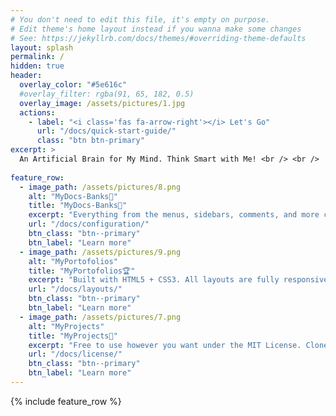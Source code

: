 ```yaml
---
# You don't need to edit this file, it's empty on purpose.
# Edit theme's home layout instead if you wanna make some changes
# See: https://jekyllrb.com/docs/themes/#overriding-theme-defaults
layout: splash
permalink: /
hidden: true
header:
  overlay_color: "#5e616c"
  #overlay_filter: rgba(91, 65, 182, 0.5)
  overlay_image: /assets/pictures/1.jpg
  actions:
    - label: "<i class='fas fa-arrow-right'></i> Let's Go"
      url: "/docs/quick-start-guide/"
      class: "btn btn-primary" 
excerpt: >
  An Artificial Brain for My Mind. Think Smart with Me! <br /> <br />
  
feature_row:
  - image_path: /assets/pictures/8.png
    alt: "MyDocs-Banks📄"
    title: "MyDocs-Banks📄"
    excerpt: "Everything from the menus, sidebars, comments, and more can be configured or set with YAML Front Matter."
    url: "/docs/configuration/"
    btn_class: "btn--primary"
    btn_label: "Learn more"
  - image_path: /assets/pictures/9.png
    alt: "MyPortofolios"
    title: "MyPortofolios🏆"
    excerpt: "Built with HTML5 + CSS3. All layouts are fully responsive with helpers to augment your content."
    url: "/docs/layouts/"
    btn_class: "btn--primary"
    btn_label: "Learn more"
  - image_path: /assets/pictures/7.png
    alt: "MyProjects"
    title: "MyProjects💼"
    excerpt: "Free to use however you want under the MIT License. Clone it, fork it, customize it... whatever!"
    url: "/docs/license/"
    btn_class: "btn--primary"
    btn_label: "Learn more"      
---
```



{% include feature_row %}
